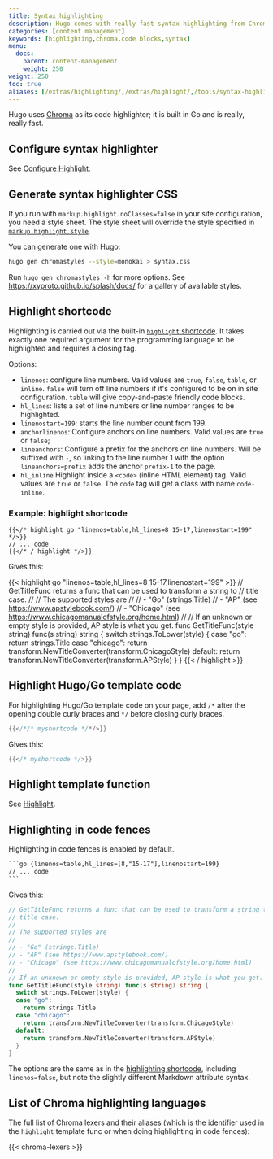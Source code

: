 ```yaml
---
title: Syntax highlighting
description: Hugo comes with really fast syntax highlighting from Chroma.
categories: [content management]
keywords: [highlighting,chroma,code blocks,syntax]
menu:
  docs:
    parent: content-management
    weight: 250
weight: 250
toc: true
aliases: [/extras/highlighting/,/extras/highlight/,/tools/syntax-highlighting/]
---
```


Hugo uses [Chroma](https://github.com/alecthomas/chroma) as its code highlighter; it is built in Go and is really, really fast.

## Configure syntax highlighter

See [Configure Highlight](/getting-started/configuration-markup#highlight).

## Generate syntax highlighter CSS

If you run with `markup.highlight.noClasses=false` in your site configuration, you need a style sheet. The style sheet will override the style specified in [`markup.highlight.style`](/functions/transform/highlight/#options).

You can generate one with Hugo:

```sh
hugo gen chromastyles --style=monokai > syntax.css
```

Run `hugo gen chromastyles -h` for more options. See https://xyproto.github.io/splash/docs/ for a gallery of available styles.

## Highlight shortcode

Highlighting is carried out via the built-in [`highlight` shortcode](/content-management/shortcodes/#highlight). It takes exactly one required argument for the programming language to be highlighted and requires a closing tag.

Options:

* `linenos`: configure line numbers. Valid values are `true`, `false`, `table`, or `inline`. `false` will turn off line numbers if it's configured to be on in site configuration. `table` will give copy-and-paste friendly code blocks.
* `hl_lines`: lists a set of line numbers or line number ranges to be highlighted.
* `linenostart=199`: starts the line number count from 199.
* `anchorlinenos`: Configure anchors on line numbers. Valid values are `true` or `false`;
* `lineanchors`: Configure a prefix for the anchors on line numbers. Will be suffixed with `-`, so linking to the line number 1 with the option `lineanchors=prefix` adds the anchor `prefix-1` to the page.  
* `hl_inline`  Highlight inside a `<code>` (inline HTML element) tag. Valid values are `true` or `false`. The `code` tag will get a class with name `code-inline`.

### Example: highlight shortcode

```go-html-template
{{</* highlight go "linenos=table,hl_lines=8 15-17,linenostart=199" */>}}
// ... code
{{</* / highlight */>}}
```

Gives this:

{{< highlight go "linenos=table,hl_lines=8 15-17,linenostart=199" >}}
// GetTitleFunc returns a func that can be used to transform a string to
// title case.
//
// The supported styles are
//
// - "Go" (strings.Title)
// - "AP" (see https://www.apstylebook.com/)
// - "Chicago" (see https://www.chicagomanualofstyle.org/home.html)
//
// If an unknown or empty style is provided, AP style is what you get.
func GetTitleFunc(style string) func(s string) string {
  switch strings.ToLower(style) {
  case "go":
    return strings.Title
  case "chicago":
    return transform.NewTitleConverter(transform.ChicagoStyle)
  default:
    return transform.NewTitleConverter(transform.APStyle)
  }
}
{{< / highlight >}}

## Highlight Hugo/Go template code

For highlighting Hugo/Go template code on your page, add `/*` after the opening double curly braces and `*/` before closing curly braces.

``` go
{{</*/* myshortcode */*/>}}
```

Gives this:

``` go
{{</* myshortcode */>}}
```

## Highlight template function

See [Highlight](/functions/transform/highlight/).

## Highlighting in code fences

Highlighting in code fences is enabled by default.

````txt
```go {linenos=table,hl_lines=[8,"15-17"],linenostart=199}
// ... code
```
````

Gives this:

```go {linenos=table,hl_lines=[8,"15-17"],linenostart=199}
// GetTitleFunc returns a func that can be used to transform a string to
// title case.
//
// The supported styles are
//
// - "Go" (strings.Title)
// - "AP" (see https://www.apstylebook.com/)
// - "Chicago" (see https://www.chicagomanualofstyle.org/home.html)
//
// If an unknown or empty style is provided, AP style is what you get.
func GetTitleFunc(style string) func(s string) string {
  switch strings.ToLower(style) {
  case "go":
    return strings.Title
  case "chicago":
    return transform.NewTitleConverter(transform.ChicagoStyle)
  default:
    return transform.NewTitleConverter(transform.APStyle)
  }
}
```

The options are the same as in the [highlighting shortcode](/content-management/syntax-highlighting/#highlight-shortcode), including `linenos=false`, but note the slightly different Markdown attribute syntax.

## List of Chroma highlighting languages

The full list of Chroma lexers and their aliases (which is the identifier used in the `highlight` template func or when doing highlighting in code fences):

{{< chroma-lexers >}}
